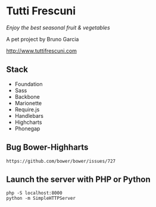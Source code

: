 Tutti Frescuni
==============

*Enjoy the best seasonal fruit &amp; vegetables*

A pet project by Bruno Garcia

http://www.tuttifrescuni.com

## Stack

* Foundation
* Sass
* Backbone
* Marionette
* Require.js
* Handlebars
* Highcharts
* Phonegap

## Bug Bower-Highharts
	https://github.com/bower/bower/issues/727

## Launch the server with PHP or Python	
	php -S localhost:8000
	python -m SimpleHTTPServer
